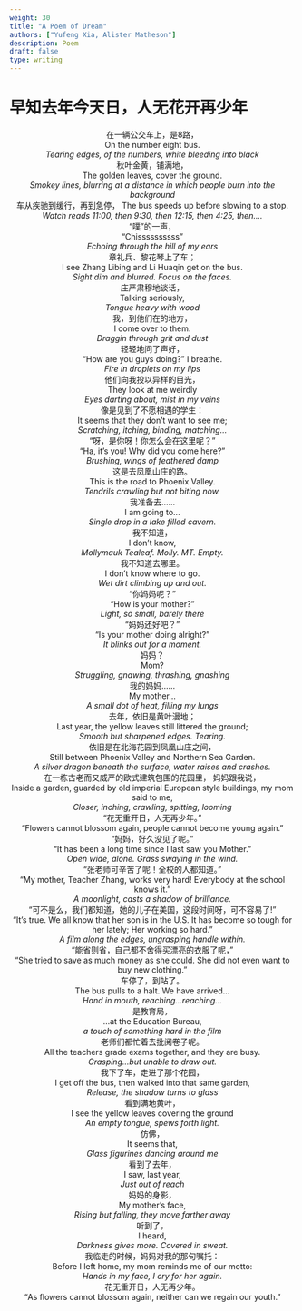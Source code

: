 ```yaml
---
weight: 30
title: "A Poem of Dream"
authors: ["Yufeng Xia, Alister Matheson"]
description: Poem
draft: false
type: writing
---
```


# 早知去年今天日，人无花开再少年

<div align="center">

在一辆公交车上，是8路，  
On the number eight bus.  
*Tearing edges, of the numbers, white bleeding into black*  
秋叶金黄，铺满地，  
The golden leaves, cover the ground.  
*Smokey lines, blurring at a distance in which people burn into the background*  
车从疾驰到缓行，再到急停， 
The bus speeds up before slowing to a stop.  
*Watch reads 11:00, then 9:30, then 12:15, then 4:25, then....*  
“噗”的一声，  
“Chissssssssss”  
*Echoing through the hill of my ears*  
章礼兵、黎花琴上了车；  
I see Zhang Libing and Li Huaqin get on the bus.  
*Sight dim and blurred. Focus on the faces.*   
庄严肃穆地谈话，  
Talking seriously,  
*Tongue heavy with wood*  
我，到他们在的地方，  
I come over to them.  
*Draggin through grit and dust*   
轻轻地问了声好，  
“How are you guys doing?” I breathe.   
*Fire in droplets on my lips*  
他们向我投以异样的目光，  
They look at me weirdly   
*Eyes darting about, mist in my veins*  
像是见到了不愿相遇的学生：   
It seems that they don’t want to see me;  
*Scratching, itching, binding, matching...*  
“呀，是你呀！你怎么会在这里呢？”  
“Ha, it’s you! Why did you come here?”  
*Brushing, wings of feathered damp*  
这是去凤凰山庄的路。  
This is the road to Phoenix Valley.  
*Tendrils crawling but not biting now.*   
我准备去……  
I am going to...  
*Single drop in a lake filled cavern.*   
我不知道，  
I don’t know,   
*Mollymauk Tealeaf. Molly. MT. Empty.*  
我不知道去哪里。  
I don’t know where to go.    
*Wet dirt climbing up and out.*  
“你妈妈呢？”  
“How is your mother?”  
*Light, so small, barely there*  
“妈妈还好吧？”  
“Is your mother doing alright?”  
*It blinks out for a moment.*  
妈妈？  
Mom?  
*Struggling, gnawing, thrashing, gnashing*  
我的妈妈……  
My mother...  
*A small dot of heat, filling my lungs*  
去年，依旧是黄叶漫地；  
Last year, the yellow leaves still littered the ground;  
*Smooth but sharpened edges. Tearing.*  
依旧是在北海花园到凤凰山庄之间，  
Still between Phoenix Valley and Northern Sea Garden.   
*A silver dragon beneath the surface, water raises and crashes.*   
在一栋古老而又威严的欧式建筑包围的花园里， 妈妈跟我说，  
Inside a garden, guarded by old imperial European style buildings, my mom said to me,  
*Closer, inching, crawling, spitting, looming*  
 “花无重开日，人无再少年。”  
“Flowers cannot blossom again, people cannot become young again.”  
 “妈妈，好久没见了呢。”  
“It has been a long time since I last saw you Mother.”  
*Open wide, alone. Grass swaying in the wind.*   
 “张老师可辛苦了呢！全校的人都知道。”  
“My mother, Teacher Zhang, works very hard! Everybody at the school knows it.”   
*A moonlight, casts a shadow of brilliance.*  
 “可不是么，我们都知道，她的儿子在美国，这段时间呀，可不容易了!”  
“It’s true. We all know that her son is in the U.S. It has become so tough for her lately; Her working so hard.”  
*A film along the edges, ungrasping handle within.*   
“能省则省，自己都不舍得买漂亮的衣服了呢，”   
“She tried to save as much money as she could. She did not even want to buy new clothing.”  
车停了，到站了。  
The bus pulls to a halt. We have arrived...   
*Hand in mouth, reaching...reaching...*  
是教育局，  
...at the Education Bureau,  
*a touch of something hard in the film*  
老师们都忙着去批阅卷子呢。  
All the teachers grade exams together, and they are busy.   
*Grasping...but unable to draw out.*   
我下了车，走进了那个花园，  
I get off the bus, then walked into that same garden,   
*Release, the shadow turns to glass*  
看到满地黄叶，  
I see the yellow leaves covering the ground   
*An empty tongue, spews forth light.*   
仿佛，  
It seems that,   
*Glass figurines dancing around me*  
看到了去年，  
I saw, last year,   
*Just out of reach*  
妈妈的身影，  
My mother’s face,  
*Rising but falling, they move farther away*  
听到了，  
I heard,  
*Darkness gives more. Covered in sweat.*   
我临走的时候，妈妈对我的那句嘱托：  
Before I left home, my mom reminds me of our motto:  
*Hands in my face, I cry for her again.*  
花无重开日，人无再少年。  
“As flowers cannot blossom again, neither can we regain our youth.”

</div>